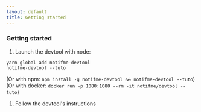 ```yaml
---
layout: default
title: Getting started
---
```


### Getting started

1. Launch the devtool with node:
 ```
yarn global add notifme-devtool
notifme-devtool --tuto
 ```
 (Or with npm: `npm install -g notifme-devtool && notifme-devtool --tuto`)
 <br>
 (Or with docker: `docker run -p 1080:1080 --rm -it notifme/devtool --tuto`)
1. Follow the devtool's instructions
